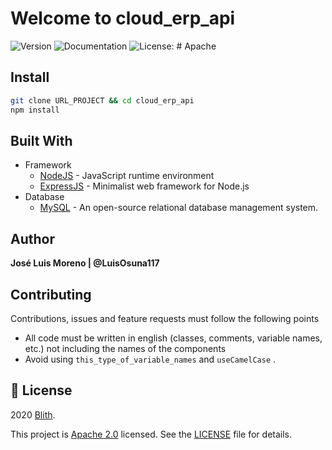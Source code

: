 # Welcome to **cloud_erp_api** 

![Version](https://img.shields.io/github/package-json/v/LuisOsuna117/cloud_erp_api)
![Documentation](https://img.shields.io/badge/documentation-yes-brightgreen.svg)
![License: # Apache](https://img.shields.io/github/license/LuisOsuna117/cloud_erp_api)

## Install

``` sh
git clone URL_PROJECT && cd cloud_erp_api
npm install
```

## Built With

* Framework
  + [NodeJS](https://nodejs.org/) - JavaScript runtime environment
  + [ExpressJS](https://expressjs.com/) - Minimalist web framework for Node.js
* Database
  + [MySQL](https://www.mysql.com/) - An open-source relational database management system.

## Author
**José Luis Moreno | @LuisOsuna117**

## Contributing

Contributions, issues and feature requests must follow the following points

* All code must be written in english (classes, comments, variable names, etc.) not including the names of the components
* Avoid using `this_type_of_variable_names` and `useCamelCase` .

## 📝 License

2020 [Blith]().

This project is [Apache 2.0](https://www.apache.org/licenses/LICENSE-2.0) licensed. See the [LICENSE](./LICENSE.md) file for details.

